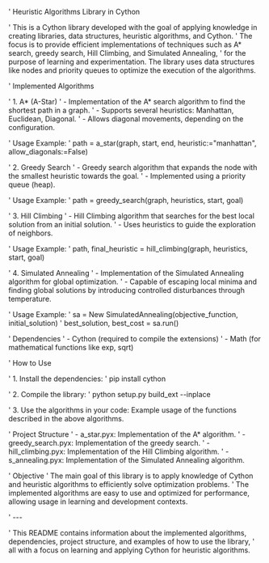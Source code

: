 ' Heuristic Algorithms Library in Cython

' This is a Cython library developed with the goal of applying knowledge in creating libraries, data structures, heuristic algorithms, and Cython. 
' The focus is to provide efficient implementations of techniques such as A* search, greedy search, Hill Climbing, and Simulated Annealing, 
' for the purpose of learning and experimentation. The library uses data structures like nodes and priority queues to optimize the execution of the algorithms.

' Implemented Algorithms

' 1. A* (A-Star)
' - Implementation of the A* search algorithm to find the shortest path in a graph.
' - Supports several heuristics: Manhattan, Euclidean, Diagonal.
' - Allows diagonal movements, depending on the configuration.

' Usage Example:
' path = a_star(graph, start, end, heuristic:="manhattan", allow_diagonals:=False)

' 2. Greedy Search
' - Greedy search algorithm that expands the node with the smallest heuristic towards the goal.
' - Implemented using a priority queue (heap).

' Usage Example:
' path = greedy_search(graph, heuristics, start, goal)

' 3. Hill Climbing
' - Hill Climbing algorithm that searches for the best local solution from an initial solution.
' - Uses heuristics to guide the exploration of neighbors.

' Usage Example:
' path, final_heuristic = hill_climbing(graph, heuristics, start, goal)

' 4. Simulated Annealing
' - Implementation of the Simulated Annealing algorithm for global optimization.
' - Capable of escaping local minima and finding global solutions by introducing controlled disturbances through temperature.

' Usage Example:
' sa = New SimulatedAnnealing(objective_function, initial_solution)
' best_solution, best_cost = sa.run()

' Dependencies
' - Cython (required to compile the extensions)
' - Math (for mathematical functions like exp, sqrt)

' How to Use

' 1. Install the dependencies:
' pip install cython

' 2. Compile the library:
' python setup.py build_ext --inplace

' 3. Use the algorithms in your code: Example usage of the functions described in the above algorithms.

' Project Structure
' - a_star.pyx: Implementation of the A* algorithm.
' - greedy_search.pyx: Implementation of the greedy search.
' - hill_climbing.pyx: Implementation of the Hill Climbing algorithm.
' - s_annealing.pyx: Implementation of the Simulated Annealing algorithm.

' Objective
' The main goal of this library is to apply knowledge of Cython and heuristic algorithms to efficiently solve optimization problems. 
' The implemented algorithms are easy to use and optimized for performance, allowing usage in learning and development contexts.

' ---

' This README contains information about the implemented algorithms, dependencies, project structure, and examples of how to use the library, 
' all with a focus on learning and applying Cython for heuristic algorithms.
